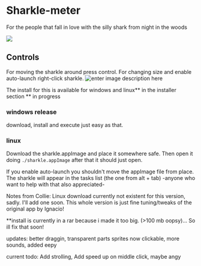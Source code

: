 # Sharkle-meter

For the people that fall in love with the silly shark from night in the woods

![](https://i.pinimg.com/originals/b5/c5/35/b5c53570bfb11860ea9ed010b0f74b8f.jpg)

## Controls

For moving the sharkle around press control.
For changing size and enable auto-launch right-click sharkle.
![enter image description here](https://i.imgur.com/FTigXH3.png)

The install for this is available for windows and linux** in the installer section
    ** in progress


### windows release
download, install and execute just easy as that. 

### linux
Download the sharkle.appImage and place it somewhere safe. Then open it doing `./sharkle.appImage` after that it should just open.


If you enable auto-launch you shouldn't move the appImage file from place. 
The sharkle will appear in the tasks list (the one from alt + tab) -anyone who want to help with that also appreciated-

Notes from Collie: Linux download currently not existent for this version, sadly. I'll add one soon. This whole version is just fine tuning/tweaks of the original app by Ignacio! 

**install is currently in a rar because i made it too big. (>100 mb oopsy)... So ill fix that soon!

updates: better draggin, transparent parts sprites now clickable, more sounds, added eepy

current todo: Add strolling, Add speed up on middle click, maybe angy